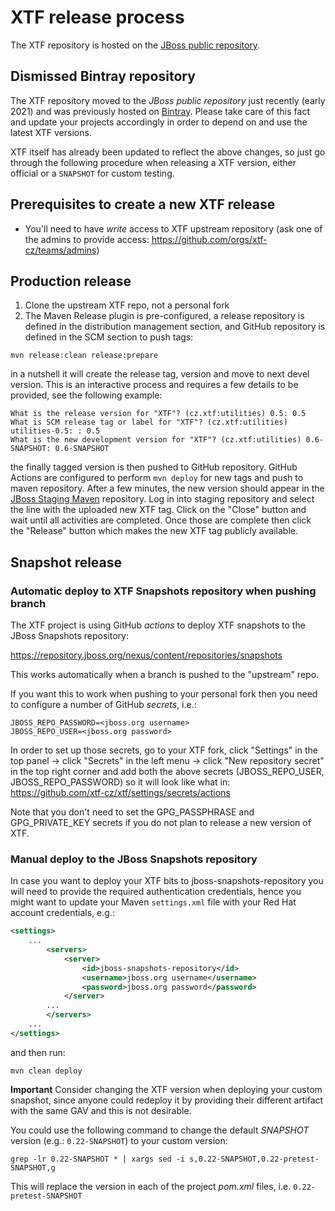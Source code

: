 # XTF release process

The XTF repository is hosted on the [JBoss public repository](https://repository.jboss.org/). 

## Dismissed Bintray repository
The XTF repository moved to the _JBoss public repository_ just recently (early 2021) and was previously hosted on 
[Bintray](https://bintray.com/).
Please take care of this fact and update your projects accordingly in order to depend on and use the latest XTF versions.

XTF itself has already been updated to reflect the above changes, so just go through the following procedure when 
releasing a XTF version, either official or a `SNAPSHOT` for custom testing.

## Prerequisites to create a new XTF release
* You'll need to have _write_ access to XTF upstream repository (ask one of the admins to provide access: 
  https://github.com/orgs/xtf-cz/teams/admins)

## Production release
1. Clone the upstream XTF repo, not a personal fork
2. The Maven Release plugin is pre-configured, a release repository is defined in the distribution management section, 
and GitHub repository is defined in the SCM section to push tags:

```mvn release:clean release:prepare```

in a nutshell it will create the release tag, version and move to next devel version. This is an interactive process 
and requires a few details to be provided, see the following example:
```
What is the release version for "XTF"? (cz.xtf:utilities) 0.5: 0.5
What is SCM release tag or label for "XTF"? (cz.xtf:utilities) utilities-0.5: : 0.5
What is the new development version for "XTF"? (cz.xtf:utilities) 0.6-SNAPSHOT: 0.6-SNAPSHOT
```

the finally tagged version is then pushed to GitHub repository. 
GitHub Actions are configured to perform `mvn deploy` for new tags and push to maven repository.
After a few minutes, the new version should appear in the
[JBoss Staging Maven](https://repository.jboss.org/nexus/index.html#stagingRepositories) repository. Log in into staging repository
and select the line with the uploaded new XTF tag. Click on the "Close" button and wait until all activities are completed. Once those are
complete then click the "Release" button which makes the new XTF tag publicly available.

## Snapshot release

### Automatic deploy to XTF Snapshots repository when pushing branch
The XTF project is using GitHub _actions_ to deploy XTF snapshots to the JBoss Snapshots repository: 

https://repository.jboss.org/nexus/content/repositories/snapshots

This works automatically when a branch is pushed to the "upstream" repo.

If you want this to work when pushing to your personal fork then you need to configure a number of GitHub _secrets_, 
i.e.:
```text
JBOSS_REPO_PASSWORD=<jboss.org username>
JBOSS_REPO_USER=<jboss.org password>
```

In order to set up those secrets, go to your XTF fork, click "Settings" in the top panel -> click "Secrets" in the 
left menu -> click "New repository secret" in the top right corner and add both the above secrets (JBOSS_REPO_USER, 
JBOSS_REPO_PASSWORD) so it will look like what in: https://github.com/xtf-cz/xtf/settings/secrets/actions

Note that you don't need to set the GPG_PASSPHRASE and GPG_PRIVATE_KEY secrets if you do not plan to release a new 
version of XTF.

### Manual deploy to the JBoss Snapshots repository
In case you want to deploy your XTF bits to jboss-snapshots-repository you will need to provide the required 
authentication credentials, hence you might want to update your Maven `settings.xml` file with your Red Hat account
credentials, e.g.:

```xml
<settings>  
    ...  
        <servers>  
            <server>  
                <id>jboss-snapshots-repository</id>  
                <username>jboss.org username</username>  
                <password>jboss.org password</password>
            </server>  
        ...
        </servers>  
    ...  
</settings>
```

and then run:
```shell
mvn clean deploy
```

**Important** 
Consider changing the XTF version when deploying your custom snapshot, since anyone could redeploy it by providing 
their different artifact with the same GAV and this is not desirable.

You could use the following command to change the default _SNAPSHOT_ version (e.g.: `0.22-SNAPSHOT`) to your custom 
version:

```shell
grep -lr 0.22-SNAPSHOT * | xargs sed -i s,0.22-SNAPSHOT,0.22-pretest-SNAPSHOT,g
```

This will replace the version in each of the project _pom.xml_ files, i.e. `0.22-pretest-SNAPSHOT`
